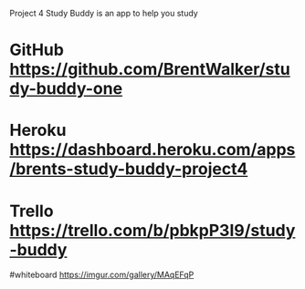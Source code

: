 Project 4 Study Buddy 
is an app to help you study


# GitHub https://github.com/BrentWalker/study-buddy-one
# Heroku https://dashboard.heroku.com/apps/brents-study-buddy-project4
# Trello https://trello.com/b/pbkpP3I9/study-buddy
#whiteboard https://imgur.com/gallery/MAqEFqP